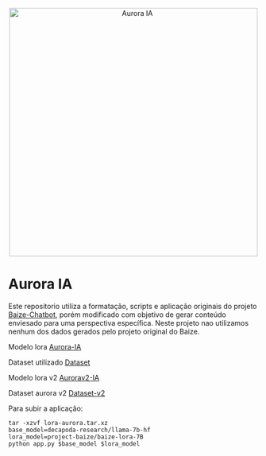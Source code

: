 <p align="center">
<img width="500px" alt="Aurora IA" src="https://i.redd.it/zkndu5kilmc31.png">
</p>

# Aurora IA 

Este repositorio utiliza a formatação, scripts e aplicação originais do projeto <a href="https://github.com/project-baize/baize-chatbot">Baize-Chatbot</a>, porém modificado com objetivo de gerar conteúdo enviesado para uma perspectiva específica. Neste projeto nao utilizamos nenhum dos dados gerados pelo projeto original do Baize.


Modelo lora  <a href="https://huggingface.co/chenuneris/lora-aurora">Aurora-IA</a>

Dataset utilizado <a href="https://huggingface.co/datasets/chenuneris/aurora-mix-data-baize-format/tree/main">Dataset</a>

Modelo lora v2 <a href="https://huggingface.co/chenuneris/lora-aurorav2">Aurorav2-IA</a>

Dataset aurora v2 <a href="https://huggingface.co/datasets/chenuneris/lora-aurora-v2">Dataset-v2</a>

Para subir a aplicação:

```
tar -xzvf lora-aurora.tar.xz
base_model=decapoda-research/llama-7b-hf
lora_model=project-baize/baize-lora-7B
python app.py $base_model $lora_model
```
